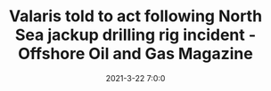 ---
"title": "Valaris told to act following North Sea jackup drilling rig incident - Offshore Oil and Gas Magazine"
"date": "2021-3-22 7:0:0"
"feed_name": "GOOGLENEWSDRILLING"
"feed_website": "https://news.google.com/search?q=drilling%2Bincident&hl=en-US&gl=US&ceid=US:en"
"feed_rss": "https://news.google.com/rss/search?q=drilling%2Bincident&hl=en-US&gl=US&ceid=US:en"
"link": "https://www.offshore-mag.com/drilling-completion/article/14199834/valaris-told-to-act-following-north-sea-jackup-drilling-rig-incident"
"file": "_posts/2021-1-1-07f2cb9060d15142b4e0502ec7a215e4a51f152a.md"
"accident": "1"
"drilling": "1"
"dead": "0"
"injured": "0"
---